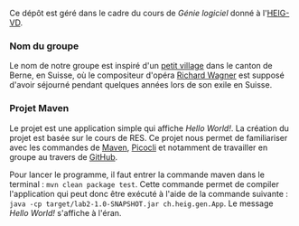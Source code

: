 Ce dépôt est géré dans le cadre du cours de _Génie logiciel_ donné à
l'[HEIG-VD][HEIG-VD].


### Nom du groupe

Le nom de notre groupe est inspiré d'un [petit village][Grindelwald] dans le
canton de Berne, en Suisse, où le compositeur d'opéra [Richard Wagner][Wagner]
est supposé d'avoir séjourné pendant quelques années lors de son exile en
Suisse.


[HEIG-VD]: https://heig-vd.ch/
[Grindelwald]: https://en.wikipedia.org/wiki/Grindelwald
[Wagner]: https://en.wikipedia.org/wiki/Richard_Wagner


### Projet Maven

Le projet est une application simple qui affiche _Hello World!_. La création du
projet est basée sur le cours de RES. Ce projet nous permet de familiariser avec
les commandes de [Maven](https://maven.apache.org/),
[Picocli](https://picocli.info/) et notamment de travailler en groupe au travers
 de [GitHub](https://github.com/).

Pour lancer le programme, il faut entrer la commande maven dans le
terminal :
  `mvn clean package test`.
Cette commande permet de compiler l'application qui peut donc être exécuté à
l'aide de la commande suivante :
  `java -cp target/lab2-1.0-SNAPSHOT.jar ch.heig.gen.App`.
Le message _Hello World!_ s'affiche à l'éran.
